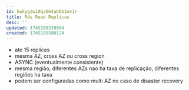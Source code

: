 ```yaml
---
id: kwkygzwi0qa664ab6b1ov1r
title: Rds Read Replicas
desc: ''
updated: 1745199330994
created: 1745198580124
---
```


- ate 15 replicas
- mesma AZ, cross AZ ou cross region
- ASYNC (eventualmente consistente)
- mesma região, diferentes AZs nao ha taxa de replicação, diferentes regiões ha taxa
- podem ser configuradas como multi AZ no caso de disaster recovery
